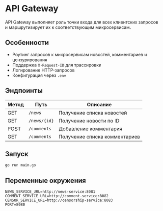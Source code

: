 # API Gateway

API Gateway выполняет роль точки входа для всех клиентских запросов и маршрутизирует их к соответствующим микросервисам.

## Особенности

- Роутинг запросов к микросервисам новостей, комментариев и цензурирования
- Поддержка `X-Request-ID` для трассировки
- Логирование HTTP-запросов
- Конфигурация через `.env`

## Эндпоинты

| Метод | Путь              | Описание                     |
|-------|-------------------|------------------------------|
| GET   | `/news`           | Получение списка новостей    |
| GET   | `/news/{id}`      | Получение новости по ID      |
| POST  | `/comments`       | Добавление комментария       |
| GET   | `/comments`       | Получение списка комментариев|

## Запуск

```bash
go run main.go
```

## Переменные окружения

```
NEWS_SERVICE_URL=http://news-service:8081
COMMENT_SERVICE_URL=http://comment-service:8082
CENSOR_SERVICE_URL=http://censorship-service:8083
PORT=8080
```
